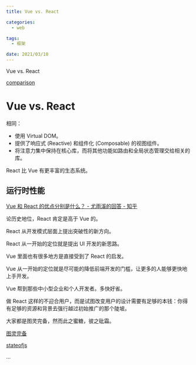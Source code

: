 ```yaml
---
title: Vue vs. React

categories:
  - web

tags:
  - 框架

date: 2021/03/10
---
```


Vue vs. React

<!-- more -->

[comparison](https://cn.vuejs.org/v2/guide/comparison.html)

# Vue vs. React

相同：

- 使用 Virtual DOM。
- 提供了响应式 (Reactive) 和组件化 (Composable) 的视图组件。
- 将注意力集中保持在核心库，而将其他功能如路由和全局状态管理交给相关的库。

React 比 Vue 有更丰富的生态系统。

## 运行时性能


[Vue 和 React 的优点分别是什么？ - 尤雨溪的回答 - 知乎](https://www.zhihu.com/question/301860721/answer/545031906)

论历史地位，React 肯定是高于 Vue 的。

React 从开发模式层面上提出突破性的新方向。

React 从一开始的定位就是提出 UI 开发的新思路。

Vue 里面也有很多地方是直接受到了 React 的启发。

Vue 从一开始的定位就是尽可能的降低前端开发的门槛，让更多的人能够更快地上手开发。

Vue 帮到那些中小型企业和个人开发者。多快好省。

做 React 这样的不迎合用户，而是试图改变用户的设计需要有足够的本钱：你得有足够的资源和背景去强行越过初始推广的那个陡坡。

大家都是图灵完备，然而此之蜜糖，彼之砒霜。

[图灵完备](https://baike.baidu.com/item/图灵完备)

[stateofjs](https://2020.stateofjs.com/zh-Hans/technologies/front-end-frameworks/)

...
